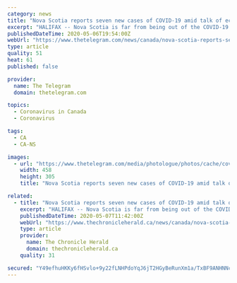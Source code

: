 ```yaml
---
category: news
title: "Nova Scotia reports seven new cases of COVID-19 amid talk of economic recovery"
excerpt: "HALIFAX -- Nova Scotia is far from being out of the COVID-19 woods but provincial authorities have turned their long-term attention to economic recovery. “The parameters is that there is no timeline on that,"
publishedDateTime: 2020-05-06T19:54:00Z
webUrl: "https://www.thetelegram.com/news/canada/nova-scotia-reports-seven-new-cases-of-covid-19-amid-talk-of-economic-recovery-446420/"
type: article
quality: 51
heat: 61
published: false

provider:
  name: The Telegram
  domain: thetelegram.com

topics:
  - Coronavirus in Canada
  - Coronavirus

tags:
  - CA
  - CA-NS

images:
  - url: "https://www.thetelegram.com/media/photologue/photos/cache/covid_medium.jpg"
    width: 458
    height: 305
    title: "Nova Scotia reports seven new cases of COVID-19 amid talk of economic recovery"

related:
  - title: "Nova Scotia reports seven new cases of COVID-19 amid talk of economic recovery"
    excerpt: "HALIFAX -- Nova Scotia is far from being out of the COVID-19 woods but provincial authorities have turned their long-term attention to economic recovery. “The parameters is that there is no timeline on that,"
    publishedDateTime: 2020-05-07T11:42:00Z
    webUrl: "https://www.thechronicleherald.ca/news/canada/nova-scotia-reports-seven-new-cases-of-covid-19-446420/"
    type: article
    provider:
      name: The Chronicle Herald
      domain: thechronicleherald.ca
    quality: 31

secured: "Y49efhuHKKy6fHSvlo+9y22fLNHPdoYqJ6jT2HGyBeRunXm1a/TxBF9ANHNNcdaEyoF0couAw9nZtQ9n5Z3OQSwDG1Qq8UbwHrE9DeNKzhNpz4FKRtk9tOcpawyyKXsMymKT/B3zgIZOzGdBNYZTlh6uUxwPaGUmio4/eGerbrSr3s+xDD/fSSTekb1tvarW4Gc9t8+uAatpMIYhaSDrPH/SCQQVOah8ouCjbnnZY+E0wxEe/6uq69KkO6YTEaZndOtgdP+Ua/0SJRnDkAUyM2nJBlHtugttV308NR2Nw3NsVQnzEtAi1IunUKhhJiiS;P9wM7PduIiipKGsMgkz1sQ=="
---
```


